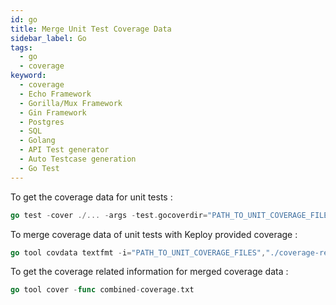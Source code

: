 ```yaml
---
id: go
title: Merge Unit Test Coverage Data
sidebar_label: Go
tags:
  - go
  - coverage
keyword:
  - coverage
  - Echo Framework
  - Gorilla/Mux Framework
  - Gin Framework
  - Postgres
  - SQL
  - Golang
  - API Test generator
  - Auto Testcase generation
  - Go Test
---
```


To get the coverage data for unit tests :

```go
go test -cover ./... -args -test.gocoverdir="PATH_TO_UNIT_COVERAGE_FILES"
```

To merge coverage data of unit tests with Keploy provided coverage :

```go
go tool covdata textfmt -i="PATH_TO_UNIT_COVERAGE_FILES","./coverage-reports" -o combined-coverage.txt
```

To get the coverage related information for merged coverage data :

```go
go tool cover -func combined-coverage.txt
```
